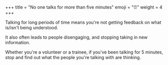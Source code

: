 +++
title = "No one talks for more than five minutes"
emoji = "⏰"
weight = 4
+++

Talking for long periods of time means you're not getting feedback on what is/isn't being understood.

It also often leads to people disengaging, and stopping taking in new information.

Whether you're a volunteer or a trainee, if you've been talking for 5 minutes, stop and find out what the people you're talking with are thinking.
